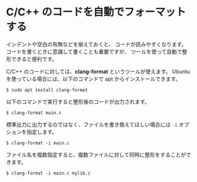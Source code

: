 # C/C++ のコードを自動でフォーマットする

インデントや空白の有無などを揃えておくと、
コードが読みやすくなります。
コードを書くときに意識して書くことも重要ですが、
ツールを使って自動で整形できると便利です。

C/C++ のコードに対しては、**clang-format** というツールが使えます。
Ubuntu を使っている場合には、以下のコマンドで apt からインストールできます。

```
$ sudo apt install clang-format
```

以下のコマンドで実行すると整形後のコードが出力されます。
```
$ clang-format main.c
```

標準出力に出力するのではなく、ファイルを書き換えてほしい場合には `-i` オプションを指定します。
```
$ clang-format -i main.c
```

ファイル名を複数指定すると、複数ファイルに対して同時に整形をすることができます。
```
$ clang-format -i main.c mylib.c
```
